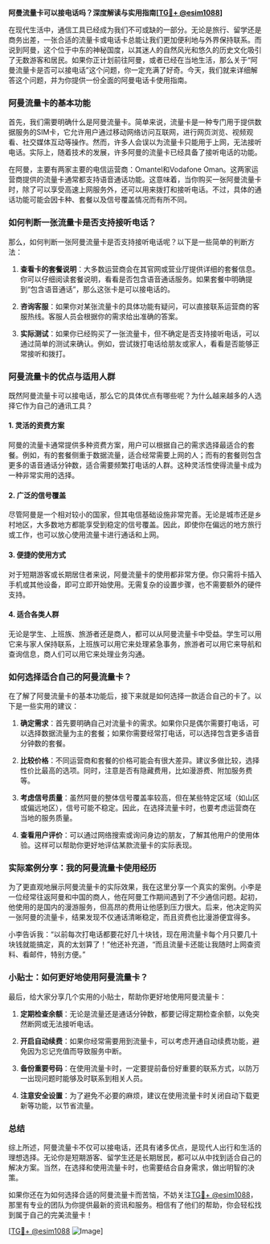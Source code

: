 **阿曼流量卡可以接电话吗？深度解读与实用指南[[TG💪+ @esim1088](https://t.me/s/esim1088)]**

在现代生活中，通信工具已经成为我们不可或缺的一部分。无论是旅行、留学还是商务出差，一张合适的流量卡或电话卡总能让我们更加便利地与外界保持联系。而说到阿曼，这个位于中东的神秘国度，以其迷人的自然风光和悠久的历史文化吸引了无数游客和居民。如果你正计划前往阿曼，或者已经在当地生活，那么关于“阿曼流量卡是否可以接电话”这个问题，你一定充满了好奇。今天，我们就来详细解答这个问题，并为你提供一份全面的阿曼电话卡使用指南。

### 阿曼流量卡的基本功能

首先，我们需要明确什么是阿曼流量卡。简单来说，流量卡是一种专门用于提供数据服务的SIM卡，它允许用户通过移动网络访问互联网，进行网页浏览、视频观看、社交媒体互动等操作。然而，许多人会误以为流量卡只能用于上网，无法接听电话。实际上，随着技术的发展，许多阿曼的流量卡已经具备了接听电话的功能。

在阿曼，主要有两家主要的电信运营商：Omantel和Vodafone Oman。这两家运营商提供的流量卡通常都支持语音通话功能。这意味着，当你购买一张阿曼流量卡时，除了可以享受高速上网服务外，还可以用来拨打和接听电话。不过，具体的通话功能可能会因卡种、套餐以及信号覆盖情况而有所不同。

### 如何判断一张流量卡是否支持接听电话？

那么，如何判断一张阿曼流量卡是否支持接听电话呢？以下是一些简单的判断方法：

1. **查看卡的套餐说明**：大多数运营商会在其官网或营业厅提供详细的套餐信息。你可以仔细阅读套餐说明，看看是否包含语音通话服务。如果套餐中明确提到“包含语音通话”，那么这张卡是可以接电话的。

2. **咨询客服**：如果你对某张流量卡的具体功能有疑问，可以直接联系运营商的客服热线。客服人员会根据你的需求给出准确的答案。

3. **实际测试**：如果你已经购买了一张流量卡，但不确定是否支持接听电话，可以通过简单的测试来确认。例如，尝试拨打电话给朋友或家人，看看是否能够正常接听和拨打。

### 阿曼流量卡的优点与适用人群

既然阿曼流量卡可以接电话，那么它的具体优点有哪些呢？为什么越来越多的人选择它作为自己的通讯工具？

#### 1. **灵活的资费方案**
阿曼的流量卡通常提供多种资费方案，用户可以根据自己的需求选择最适合的套餐。例如，有的套餐侧重于数据流量，适合经常需要上网的人；而有的套餐则包含更多的语音通话分钟数，适合需要频繁打电话的人群。这种灵活性使得流量卡成为一种非常实用的选择。

#### 2. **广泛的信号覆盖**
尽管阿曼是一个相对较小的国家，但其电信基础设施非常完善。无论是城市还是乡村地区，大多数地方都能享受到稳定的信号覆盖。因此，即使你在偏远的地方旅行或工作，也可以放心使用流量卡进行通话和上网。

#### 3. **便捷的使用方式**
对于短期游客或长期居住者来说，阿曼流量卡的使用都非常方便。你只需将卡插入手机或其他设备，即可立即开始使用。无需复杂的设置步骤，也不需要额外的硬件支持。

#### 4. **适合各类人群**
无论是学生、上班族、旅游者还是商人，都可以从阿曼流量卡中受益。学生可以用它来与家人保持联系，上班族可以用它来处理紧急事务，旅游者可以用它来导航和查询信息，商人们可以用它来处理业务沟通。

### 如何选择适合自己的阿曼流量卡？

在了解了阿曼流量卡的基本功能后，接下来就是如何选择一款适合自己的卡了。以下是一些实用的建议：

1. **确定需求**：首先要明确自己对流量卡的需求。如果你只是偶尔需要打电话，可以选择数据流量为主的套餐；如果你需要经常打电话，可以选择包含更多语音分钟数的套餐。

2. **比较价格**：不同运营商和套餐的价格可能会有很大差异。建议多做比较，选择性价比最高的选项。同时，注意是否有隐藏费用，比如漫游费、附加服务费等。

3. **考虑信号质量**：虽然阿曼的整体信号覆盖率较高，但在某些特定区域（如山区或偏远地区），信号可能不稳定。因此，在选择流量卡时，也要考虑运营商在当地的服务质量。

4. **查看用户评价**：可以通过网络搜索或询问身边的朋友，了解其他用户的使用体验。这样可以帮助你更好地评估某款流量卡的实际表现。

### 实际案例分享：我的阿曼流量卡使用经历

为了更直观地展示阿曼流量卡的实际效果，我在这里分享一个真实的案例。小李是一位经常往返阿曼和中国的商人，他在阿曼工作期间遇到了不少通信问题。起初，他使用的是国内的漫游服务，但高昂的费用让他感到压力很大。后来，他决定购买一张阿曼的流量卡，结果发现不仅通话清晰稳定，而且资费也比漫游便宜得多。

小李告诉我：“以前每次打电话都要花好几十块钱，现在用流量卡每个月只要几十块钱就能搞定，真的太划算了！”他还补充道，“而且流量卡还能让我随时上网查资料、看邮件，特别方便。”

### 小贴士：如何更好地使用阿曼流量卡？

最后，给大家分享几个实用的小贴士，帮助你更好地使用阿曼流量卡：

1. **定期检查余额**：无论是流量还是通话分钟数，都要记得定期检查余额，以免突然断网或无法接听电话。

2. **开启自动续费**：如果你经常需要用到流量卡，可以考虑开通自动续费功能，避免因为忘记充值而导致服务中断。

3. **备份重要号码**：在使用流量卡时，一定要提前备份好重要的联系方式，以防万一出现问题时能够及时联系到相关人员。

4. **注意安全设置**：为了避免不必要的麻烦，建议在使用流量卡时关闭自动下载更新等功能，以节省流量。

### 总结

综上所述，阿曼流量卡不仅可以接电话，还具有诸多优点，是现代人出行和生活的理想选择。无论你是短期游客、留学生还是长期居民，都可以从中找到适合自己的解决方案。当然，在选择和使用流量卡时，也需要结合自身需求，做出明智的决策。

如果你还在为如何选择合适的阿曼流量卡而苦恼，不妨关注[TG💪+ @esim1088](https://t.me/s/esim1088)，那里有专业的团队为你提供最新的资讯和服务。相信有了他们的帮助，你会轻松找到属于自己的完美流量卡！

[[TG💪+ @esim1088](https://t.me/s/esim1088) ![Image](https://i.postimg.cc/4NQfJmqS/Snipaste-2025-05-13-00-14-12.png)]